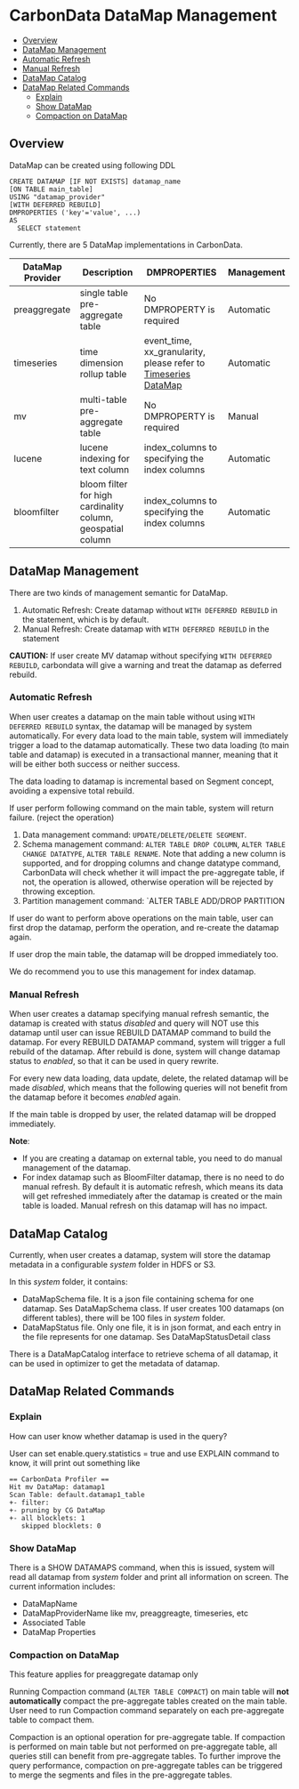 <!--
    Licensed to the Apache Software Foundation (ASF) under one or more
    contributor license agreements.  See the NOTICE file distributed with
    this work for additional information regarding copyright ownership.
    The ASF licenses this file to you under the Apache License, Version 2.0
    (the "License"); you may not use this file except in compliance with
    the License.  You may obtain a copy of the License at

      http://www.apache.org/licenses/LICENSE-2.0
    
    Unless required by applicable law or agreed to in writing, software
    distributed under the License is distributed on an "AS IS" BASIS,
    WITHOUT WARRANTIES OR CONDITIONS OF ANY KIND, either express or implied.
    See the License for the specific language governing permissions and
    limitations under the License.
-->

# CarbonData DataMap Management

- [Overview](#overview)
- [DataMap Management](#datamap-management)
- [Automatic Refresh](#automatic-refresh)
- [Manual Refresh](#manual-refresh)
- [DataMap Catalog](#datamap-catalog)
- [DataMap Related Commands](#datamap-related-commands)
  - [Explain](#explain)
  - [Show DataMap](#show-datamap)
  - [Compaction on DataMap](#compaction-on-datamap)



## Overview

DataMap can be created using following DDL

```
CREATE DATAMAP [IF NOT EXISTS] datamap_name
[ON TABLE main_table]
USING "datamap_provider"
[WITH DEFERRED REBUILD]
DMPROPERTIES ('key'='value', ...)
AS
  SELECT statement
```

Currently, there are 5 DataMap implementations in CarbonData.

| DataMap Provider | Description                              | DMPROPERTIES                             | Management       |
| ---------------- | ---------------------------------------- | ---------------------------------------- | ---------------- |
| preaggregate     | single table pre-aggregate table         | No DMPROPERTY is required                | Automatic        |
| timeseries       | time dimension rollup table              | event_time, xx_granularity, please refer to [Timeseries DataMap](./timeseries-datamap-guide.md) | Automatic        |
| mv               | multi-table pre-aggregate table          | No DMPROPERTY is required                | Manual           |
| lucene           | lucene indexing for text column          | index_columns to specifying the index columns | Automatic |
| bloomfilter      | bloom filter for high cardinality column, geospatial column | index_columns to specifying the index columns | Automatic |

## DataMap Management

There are two kinds of management semantic for DataMap.

1. Automatic Refresh: Create datamap without `WITH DEFERRED REBUILD` in the statement, which is by default.
2. Manual Refresh: Create datamap with `WITH DEFERRED REBUILD` in the statement

**CAUTION:**
If user create MV datamap without specifying `WITH DEFERRED REBUILD`, carbondata will give a warning and treat the datamap as deferred rebuild.

### Automatic Refresh

When user creates a datamap on the main table without using `WITH DEFERRED REBUILD` syntax, the datamap will be managed by system automatically.
For every data load to the main table, system will immediately trigger a load to the datamap automatically. These two data loading (to main table and datamap) is executed in a transactional manner, meaning that it will be either both success or neither success. 

The data loading to datamap is incremental based on Segment concept, avoiding a expensive total rebuild.

If user perform following command on the main table, system will return failure. (reject the operation)

1. Data management command: `UPDATE/DELETE/DELETE SEGMENT`.
2. Schema management command: `ALTER TABLE DROP COLUMN`, `ALTER TABLE CHANGE DATATYPE`,
   `ALTER TABLE RENAME`. Note that adding a new column is supported, and for dropping columns and
   change datatype command, CarbonData will check whether it will impact the pre-aggregate table, if
    not, the operation is allowed, otherwise operation will be rejected by throwing exception.
3. Partition management command: `ALTER TABLE ADD/DROP PARTITION

If user do want to perform above operations on the main table, user can first drop the datamap, perform the operation, and re-create the datamap again.

If user drop the main table, the datamap will be dropped immediately too.

We do recommend you to use this management for index datamap.

### Manual Refresh

When user creates a datamap specifying manual refresh semantic, the datamap is created with status *disabled* and query will NOT use this datamap until user can issue REBUILD DATAMAP command to build the datamap. For every REBUILD DATAMAP command, system will trigger a full rebuild of the datamap. After rebuild is done, system will change datamap status to *enabled*, so that it can be used in query rewrite.

For every new data loading, data update, delete, the related datamap will be made *disabled*,
which means that the following queries will not benefit from the datamap before it becomes *enabled* again.

If the main table is dropped by user, the related datamap will be dropped immediately.

**Note**:
+ If you are creating a datamap on external table, you need to do manual management of the datamap.
+ For index datamap such as BloomFilter datamap, there is no need to do manual refresh.
 By default it is automatic refresh,
 which means its data will get refreshed immediately after the datamap is created or the main table is loaded.
 Manual refresh on this datamap will has no impact.



## DataMap Catalog

Currently, when user creates a datamap, system will store the datamap metadata in a configurable *system* folder in HDFS or S3.

In this *system* folder, it contains:

- DataMapSchema file. It is a json file containing schema for one datamap. Ses DataMapSchema class. If user creates 100 datamaps (on different tables), there will be 100 files in *system* folder.
- DataMapStatus file. Only one file, it is in json format, and each entry in the file represents for one datamap. Ses DataMapStatusDetail class

There is a DataMapCatalog interface to retrieve schema of all datamap, it can be used in optimizer to get the metadata of datamap.



## DataMap Related Commands

### Explain

How can user know whether datamap is used in the query?

User can set enable.query.statistics = true and use EXPLAIN command to know, it will print out something like

```text
== CarbonData Profiler ==
Hit mv DataMap: datamap1
Scan Table: default.datamap1_table
+- filter:
+- pruning by CG DataMap
+- all blocklets: 1
   skipped blocklets: 0
```

### Show DataMap

There is a SHOW DATAMAPS command, when this is issued, system will read all datamap from *system* folder and print all information on screen. The current information includes:

- DataMapName
- DataMapProviderName like mv, preaggreagte, timeseries, etc
- Associated Table
- DataMap Properties

### Compaction on DataMap

This feature applies for preaggregate datamap only

Running Compaction command (`ALTER TABLE COMPACT`) on main table will **not automatically** compact the pre-aggregate tables created on the main table. User need to run Compaction command separately on each pre-aggregate table to compact them.

Compaction is an optional operation for pre-aggregate table. If compaction is performed on main table but not performed on pre-aggregate table, all queries still can benefit from pre-aggregate tables. To further improve the query performance, compaction on pre-aggregate tables can be triggered to merge the segments and files in the pre-aggregate tables.
